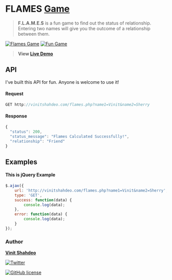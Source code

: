 # FLAMES [Game](http://vinitshahdeo.com/projects/flames/)

> **F.L.A.M.E.S** is a fun game to find out the status of relationship. Entering two names will give you the outcome of a relationship between them.

[![Flames Game](https://img.shields.io/badge/Flames-Calculator-teal.svg)](http://vinitshahdeo.com/projects/flames/) [![Fun Game](https://img.shields.io/badge/Fun-Game-orange.svg)](http://vinitshahdeo.com/projects/flames/)

> **View [Live Demo](http://vinitshahdeo.com/projects/flames/)**

## API

I've built this API for fun. Anyone is welcome to use it!

#### Request

```js
GET http://vinitshahdeo.com/flames.php?name1=Vinit&name2=Sherry
```
#### Response

```js
{
  "status": 200,
  "status_message": "Flames Calculated Successfully!",
  "relationship": "Friend"
}
```

## Examples

#### This is **jQuery** Example

```js
$.ajax({
    url: 'http://vinitshahdeo.com/flames.php?name1=Vinit&name2=Sherry',
    type: 'GET',
    success: function(data) {
        console.log(data);
    },
    error: function(data) {
        console.log(data);
    }
});
```

### Author

**[Vinit Shahdeo](http://www.vinitshahdeo.com/)**


[![Twitter](https://img.shields.io/twitter/url/https/github.com/vinitshahdeo/FLAMES.svg?style=social)](https://twitter.com/intent/tweet?text=Wow:&url=https%3A%2F%2Fgithub.com%2Fvinitshahdeo%2FFLAMES)

[![GitHub license](https://img.shields.io/github/license/vinitshahdeo/FLAMES.svg?style=social)](https://github.com/vinitshahdeo/FLAMES/blob/master/LICENSE)

